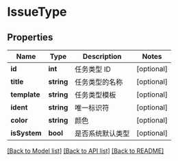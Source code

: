 # IssueType

## Properties
Name | Type | Description | Notes
------------ | ------------- | ------------- | -------------
**id** | **int** | 任务类型 ID | [optional] 
**title** | **string** | 任务类型的名称 | [optional] 
**template** | **string** | 任务类型模板 | [optional] 
**ident** | **string** | 唯一标识符 | [optional] 
**color** | **string** | 颜色 | [optional] 
**isSystem** | **bool** | 是否系统默认类型 | [optional] 

[[Back to Model list]](../../README.md#documentation-for-models) [[Back to API list]](../../README.md#documentation-for-api-endpoints) [[Back to README]](../../README.md)


